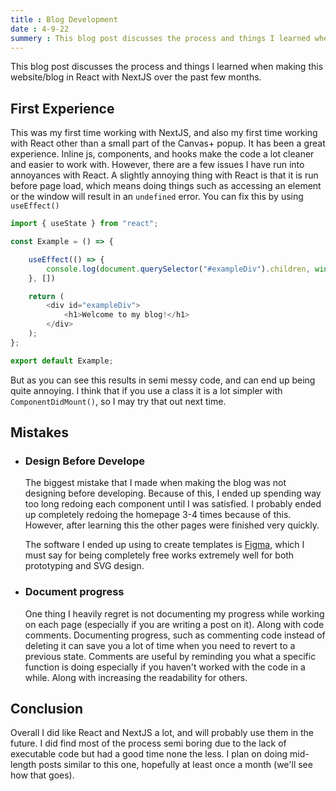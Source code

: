 ```yaml
---
title : Blog Development
date : 4-9-22
summery : This blog post discusses the process and things I learned when making this website/blog in React with NextJS over the past few months.
---
```


This blog post discusses the process and things I learned when making this website/blog in React with NextJS over the past few months.

## First Experience

This was my first time working with NextJS, and also my first time working with React other than a small part of the Canvas+ popup. It has been a great experience. Inline js, components, and hooks make the code a lot cleaner and easier to work with. However, there are a few issues I have run into annoyances with React. A slightly annoying thing with React is that it is run before page load, which means doing things such as accessing an element or the window will result in an `undefined` error. You can fix this by using `useEffect()`
```js
import { useState } from "react";

const Example = () => {

	useEffect(() => {
		console.log(document.querySelector("#exampleDiv").children, window);
	}, [])

	return (
		<div id="exampleDiv">
			<h1>Welcome to my blog!</h1>
		</div>
	);
};

export default Example;
```
But as you can see this results in semi messy code, and can end up being quite annoying. I think that if you use a class it is a lot simpler with `ComponentDidMount()`, so I may try that out next time.

## Mistakes

- ### Design Before Develope

	The biggest mistake that I made when making the blog was not designing before developing. Because of this, I ended up spending way too long redoing each component until I was satisfied. I probably ended up completely redoing the homepage 3-4 times because of this. However, after learning this the other pages were finished very quickly.

	The software I ended up using to create templates is [Figma](https://figma.com), which I must say for being completely free works extremely well for both prototyping and SVG design.

- ### Document progress

	One thing I heavily regret is not documenting my progress while working on each page (especially if you are writing a post on it). Along with code comments. Documenting progress, such as commenting code instead of deleting it can save you a lot of time when you need to revert to a previous state. Comments are useful by reminding you what a specific function is doing especially if you haven't worked with the code in a while. Along with increasing the readability for others.

## Conclusion 

Overall I did like React and NextJS a lot, and will probably use them in the future. I did find most of the process semi boring due to the lack of executable code but had a good time none the less. I plan on doing mid-length posts similar to this one, hopefully at least once a month (we'll see how that goes).